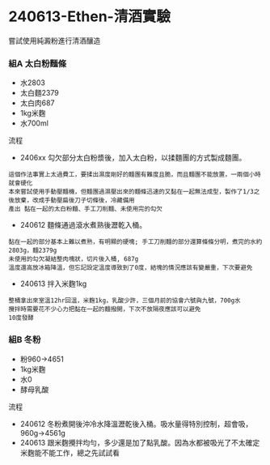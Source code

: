 # 240613-Ethen-清酒實驗

嘗試使用純澱粉進行清酒釀造

### 組A 太白粉麵條
- 水2803
- 太白麵2379
- 太白肉687
- 1kg米麴
- 水700ml

流程
- 2406xx 勾欠部分太白粉漿後，加入太白粉，以揉麵團的方式製成麵團。
```
這個作法事實上太過費工，要揉出濕度剛好的麵團有難度且脆，而且麵團不能放置，一兩個小時就會硬化
本來嘗試使用手動壓麵機，但麵團過濕壓出來的麵條迅速的又黏在一起無法成型，製作了1/3之後放棄，改成手動壓扁後刀子切條後，冷藏備用
產出 黏在一起的太白粉麵、手工刀削麵、未使用完的勾欠
```
- 240612 麵條通過滾水煮熟後瀝乾入桶。
```
黏在一起的部分基本上難以煮熟，有明顯的硬塊; 手工刀削麵的部分還算條條分明，煮完的水約2803g，麵2379g
未使用的勾欠凝結整肉塊狀，切片後入桶, 687g
溫度還高放冰箱降溫，但忘記設定溫度導致到了0度，結塊的情況應該有變嚴重，下次要避免
```
- 240613 拌入米麴1kg
```
整桶拿出來室溫12hr回溫，米麴1kg，乳酸少許，三個月前的協會六號與九號，700g水
攪拌時需要花不少心力把黏在一起的麵撥開，下次不放隔夜應該可以避免
10度發酵
```

### 組B 冬粉
- 粉960->4651
- 1kg米麴
- 水0
- 酵母乳酸

流程
- 240612 冬粉煮開後沖冷水降溫瀝乾後入桶。吸水量得特別控制，超會吸，960g->4561g
- 240613 跟米麴攪拌均勻，多少還是加了點乳酸。因為水都被吸光了不太確定米麴能不能工作，總之先試試看

